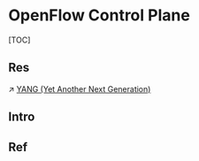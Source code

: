 # OpenFlow Control Plane

[TOC]



## Res
↗ [YANG (Yet Another Next Generation)](../../../📌%20Computer%20Networking%20Basics/0x01%20Application%20Layer/🚔%20Network%20Managements%20&%20Standards/NETCONFIG%20&%20YANG/YANG%20(Yet%20Another%20Next%20Generation)/YANG%20(Yet%20Another%20Next%20Generation).md)


## Intro


## Ref

